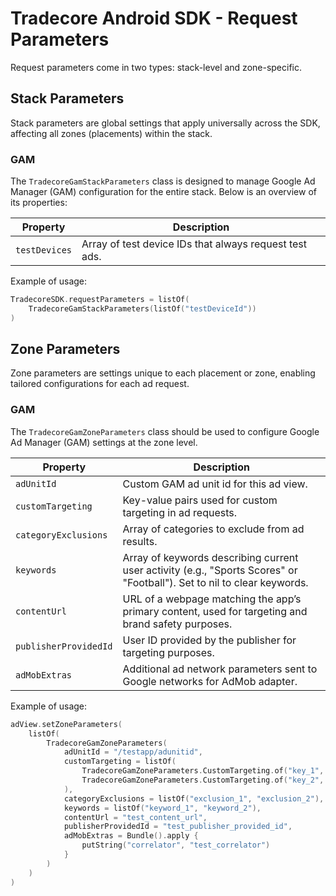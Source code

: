 # Tradecore Android SDK - Request Parameters

Request parameters come in two types: stack-level and zone-specific.

## Stack Parameters

Stack parameters are global settings that apply universally across the SDK, affecting all zones (placements) within the
stack.

### GAM

The `TradecoreGamStackParameters` class is designed to manage Google Ad Manager (GAM) configuration for the
entire stack. Below is an overview of its properties:

| Property      | Description                                            |
|---------------|--------------------------------------------------------|
| `testDevices` | Array of test device IDs that always request test ads. |

Example of usage:

```kotlin
TradecoreSDK.requestParameters = listOf(
    TradecoreGamStackParameters(listOf("testDeviceId"))
)
```

## Zone Parameters

Zone parameters are settings unique to each placement or zone, enabling tailored configurations for each ad request.

### GAM

The `TradecoreGamZoneParameters` class should be used to configure Google Ad Manager (GAM) settings at the zone
level.

| Property              | Description                                                                                                             |
|-----------------------|-------------------------------------------------------------------------------------------------------------------------|
| `adUnitId`            | Custom GAM ad unit id for this ad view.                                                                                 |
| `customTargeting`     | Key-value pairs used for custom targeting in ad requests.                                                               |
| `categoryExclusions`  | Array of categories to exclude from ad results.                                                                         |
| `keywords`            | Array of keywords describing current user activity (e.g., "Sports Scores" or "Football"). Set to nil to clear keywords. |
| `contentUrl`          | URL of a webpage matching the app’s primary content, used for targeting and brand safety purposes.                      |
| `publisherProvidedId` | User ID provided by the publisher for targeting purposes.                                                               |
| `adMobExtras`         | Additional ad network parameters sent to Google networks for AdMob adapter.                                             |

Example of usage: 

```kotlin
adView.setZoneParameters(
    listOf(
        TradecoreGamZoneParameters(
            adUnitId = "/testapp/adunitid",
            customTargeting = listOf(
                TradecoreGamZoneParameters.CustomTargeting.of("key_1", "value_1"),
                TradecoreGamZoneParameters.CustomTargeting.of("key_2", listOf("array_1", "array_2")),
            ),
            categoryExclusions = listOf("exclusion_1", "exclusion_2"),
            keywords = listOf("keyword_1", "keyword_2"),
            contentUrl = "test_content_url",
            publisherProvidedId = "test_publisher_provided_id",
            adMobExtras = Bundle().apply {
                putString("correlator", "test_correlator")
            }
        )
    )
)
```